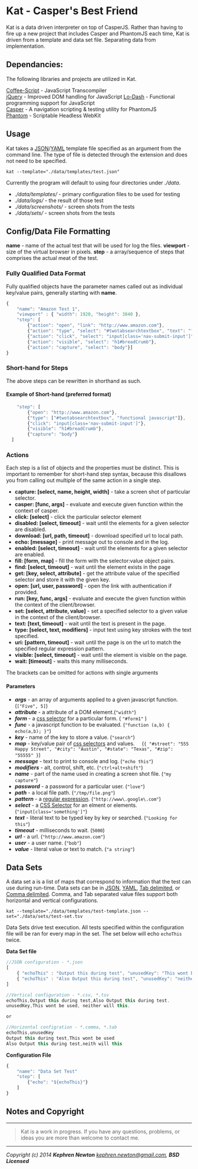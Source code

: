 # Kat - Casper's Best Friend

Kat is a data driven interpreter on top of CasperJS. Rather than having to fire up a new project that includes Casper and PhantomJS each time, Kat is driven from a template and data set file. Separating data from implementation.

## **Dependancies:**
The following libraries and projects are utilized in Kat.

[Coffee-Script](http://coffeescript.org/) - JavaScript Transcompiler  
[jQuery](http://jquery.com/) - Improved DOM handling for JavaScript
[Lo-Dash](http://lodash.com/) - Functional programming support for JavaScript  
[Casper](http://casperjs.org/) - A navigation scripting & testing utility for PhantomJS  
[Phantom](http://phantomjs.org) - Scriptable Headless WebKit  

## Usage
Kat takes a [JSON](http://www.json.org/)/[YAML](http://www.yaml.org/) template file specified as an argument from the command line. The type of file is detected through the extension and does not need to be specified.

`kat --template="./data/templates/test.json"`

Currently the program will default to using four directories under *./data*.
- *./data/templates/* - primary configuration files to be used for testing
- *./data/logs/* - the result of those test
- *./data/screenshots/* - screen shots from the tests
- *./data/sets/* - screen shots from the tests

## Config/Data File Formatting

**name** - name of the actual test that will be used for log the files.
**viewport** - size of the virtual browser in pixels.
**step** - a array/sequence of steps that comprises the actual meat of the test.

### Fully Qualified Data Format

Fully qualified objects have the parameter names called out as individual key/value pairs, generally starting with **name**.

```js
{
	"name": "Amazon Test 1",
	"viewport" : { "width": 1920, "height": 3840 },
	"step": [
		{"action": "open", "link": "http://www.amazon.com"},
		{"action": "type", "select": "#twotabsearchtextbox", "text": "functional javascript"},
		{"action": "click", "select": "input[class='nav-submit-input']"},
		{"action": "visible", "select": "h1#breadCrumb"},
		{"action": "capture", "select": "body"}]
}
```

### Short-hand for Steps

The above steps can be rewritten in shorthand as such.

#### Example of Short-hand (preferred format)
```js
	"step": [
		{"open": "http://www.amazon.com"},
		{"type": ["#twotabsearchtextbox", "functional javascript"]},
		{"click": "input[class='nav-submit-input']"},
		{"visible": "h1#breadCrumb"},
		{"capture": "body"}
  ]
```

### Actions

Each step is a list of objects and the properties must be distinct. This is important to remember for short-hand step syntax, because this disallows you from calling out multiple of the same action in a single step.

- **capture: [select, name, height, width]** - take a screen shot of particular selector.
- **casper: [func, args]** - evaluate and execute given function within the context of casper.
- **click: [select]** - click the particular selector element
- **disabled: [select, timeout]** - wait until the elements for a given selector are disabled.
- **download: [url, path, timeout]** - download specified url to local path.
- **echo: [message]** - print message out to console and in the log.
- **enabled: [select, timeout]** - wait until the elements for a given selector are enabled.
- **fill: [form, map]** - fill the form with the selector:value object pairs.
- **find: [select, timeout]** - wait until the element exists in the page
- **get: [key, select, attribute]** - get the attribute value of the specified selector and store it with the given key.
- **open: [url, user, password]** - open the link with authentication if provided.
- **run: [key, func, args]** - evaluate and execute the given function within the context of the client/browser.
- **set: [select, attribute, value]** - set a specified selector to a given value in the context of the client/browser.
- **text: [text, timeout]** - wait until the text is present in the page.
- **type: [select, text, modifiers]** - input text using key strokes with the text specified.
- **uri: [pattern, timeout]** - wait until the page is on the url to match the specified regular expression pattern.
- **visible: [select, timeout]** - wait until the element is visible on the page.
- **wait: [timeout]** - waits this many milliseconds.



The brackets can be omitted for actions with single arguments

#### Parameters

- ***args*** - an array of arguments applied to a given javascript function. (`["Five", 5]`)
- ***attribute*** - a attribute of a DOM element.(`"width"`)
- ***form*** - a [css selector](http://www.w3schools.com/cssref/css_selectors.asp) for a particular form. ( `"#form1"` )
- ***func*** - a javascript function to be evaluated. (`"function (a,b) { echo(a,b); }"`)
- ***key*** - name of the key to store a value. (`"search"`)
- ***map*** - key/value pair of [css selectors](http://www.w3schools.com/cssref/css_selectors.asp) and values.
&nbsp;&nbsp;&nbsp;&nbsp;(`{ "#street": "555 Happy Street", "#city": "Austin", "#state": "Texas", "#zip": "55555" }`)
- ***message*** - text to print to console and log. (`"echo this"`)
- ***modifiers*** - alt, control, shift, etc. (`"ctrl+alt+shift"`)
- ***name*** - part of the name used in creating a screen shot file. (`"my capture"`)
- ***password*** - a password for a particular user. (`"love"`)
- ***path*** - a local file path. (`"/tmp/file.png"`)
- ***pattern*** - a [regular expression](http://www.regular-expressions.info/). (`"http://www\.google\.com"`)
- ***select*** - a [CSS Selector](http://www.w3schools.com/cssref/css_selectors.asp) for an elment or elements. (`"input[class='something']"`)
- ***text*** - literal text to be typed key by key or searched. (`"Looking for this"`)
- ***timeout*** - milliseconds to wait. (`5000`)
- ***url*** - a url. (`"http://www.amazon.com"`)
- ***user*** - a user name. (`"bob"`)
- ***value*** - literal value or text to match. (`"a string"`)

## Data Sets
A data set a is a list of maps that correspond to information that the test can use during run-time. Data sets can be in  [JSON](http://www.json.org/), [YAML](http://www.yaml.org/), [Tab delimited](http://en.wikipedia.org/wiki/Tab-separated_values), or [Comma delimited](http://en.wikipedia.org/wiki/Comma-separated_values). Comma, and Tab separated value files support both horizontal and vertical configurations.

`kat --template="./data/templates/test-template.json --set="./data/sets/test-set.tsv`

Data Sets drive test execution. All tests specified within the configuration file will be ran for every map in the set. The set below will echo `echoThis` twice.

**Data Set file**

```js
//JSON configuration - *.json  
[
	{ "echoThis" : "Output this during test", "unusedKey": "This wont be used"},
	{ "echoThis" : "Also Output this during test", "unusedKey": "neither will this"}
]

//Vertical configuration - *.csv, *.tsv  
echoThis,Output this during test,Also Output this during test.
unusedKey,This wont be used, neither will this.

or  

//Horizontal configration - *.comma, *.tab
echoThis,unusedKey
Output this during test,This wont be used
Also Output this during test,neith will this

```  

**Configuration File**
```javascript
{
	"name": "Data Set Test"
	"step": [
		{"echo": "${echoThis}"}
	]
}
```

## Notes and Copyright

---

> Kat is a work in progress. If you have any questions, problems, or ideas you are more than welcome to contact me.

---

*Copyright (c) 2014 __Kephren Newton__ <kephren.newton@gmail.com>, __BSD Licensed__*
